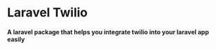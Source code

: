 # Laravel Twilio #
#### A laravel package that helps you integrate twilio into your laravel app easily ####
